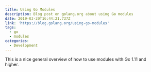 ```yaml
---
title: Using Go Modules
description: Blog post on golang.org about using Go modules
date: 2019-03-20T16:44:21.737Z
link: 'https://blog.golang.org/using-go-modules'
tags:
  - go
  - modules
categories:
  - Development
---
```

This is a nice general overview of how to use modules with Go 1.11 and higher.
